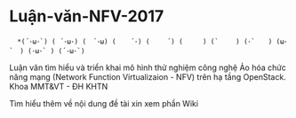 # Luận-văn-NFV-2017
      *(´･ω･`) ( ´･ω･) (　´･ω) ( 　 ´･) ( 　　´) (　　　) (`　　 ) (･`　　) (ω･`　) (･ω･` ) (´･ω･`)
      
Luận văn tìm hiểu và triển khai mô hình thử nghiệm công nghệ Ảo hóa chức năng mạng (Network Function Virtualizaion - NFV) trên hạ tầng OpenStack.
Khoa MMT&amp;VT - ĐH KHTN

Tìm hiểu thêm về nội dung đề tài xin xem phần Wiki

